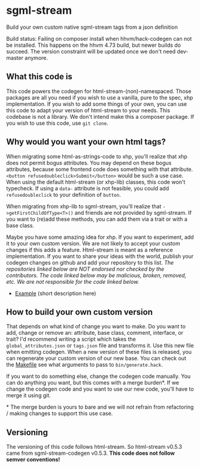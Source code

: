 # sgml-stream

Build your own custom native sgml-stream tags from a json definition

Build status: Failing on composer install when hhvm/hack-codegen can not be installed. This happens on the hhvm 4.73 build, but newer builds do succeed. The version constraint will be updated once we don't need dev-master anymore.

## What this code is

This code powers the codegen for html-stream-(non)-namespaced. Those packages are all you need if you wish to use a vanilla, pure to the spec, xhp implementation. If you wish to add some things of your own, you can use this code to adapt your version of html-stream to your needs. This codebase is not a library. We don't intend make this a composer package. If you wish to use this code, use `git clone`.

## Why would you want your own html tags?

When migrating some html-as-strings-code to xhp, you'll realize that xhp does not permit bogus attributes. You may depend on these bogus attributes, because some frontend code does something with that attribute. `<button refusedoubleclick>Submit</button>` would be such a use case. When using the default html-stream (or xhp-lib) classes, this code won't typecheck. If using a `data-` attribute is not feasible, you could add `refusedoubleclick` to your definition of `button`.

When migrating from xhp-lib to sgml-stream, you'll realize that `->getFirstChildOfType<T>()` and friends are not provided by sgml-stream. If you want to (re)add these methods, you can add them via a trait or with a base class.

Maybe you have some amazing idea for xhp. If you want to experiment, add it to your own custom version. We are not likely to accept your custom changes if this adds a feature. Html-stream is meant as a reference implementation. If you want to share your ideas with the world, publish your codegen changes on github and add your repository to this list. _The repositories linked below are NOT endorsed nor checked by the contributors. The code linked below may be malicious, broken, removed, etc. We are not responsible for the code linked below._

 * [Example](https://example.com/some/repository?remove-when-adding-the-first-repository) (short description here)

## How to build your own custom version

That depends on what kind of change you want to make. Do you want to add, change or remove an: attribute, base class, comment, interface, or trait? I'd recommend writing a script which takes the `global_attributes.json` or `tags.json` file and transforms it. Use this new file when emitting codegen. When a new version of these files is released, you can regenerate your custom version of our new base. You can check out the [Makefile](./Makefile) see what arguments to pass to `bin/generate.hack`.

If you want to do something else, change the codegen code manually. You can do anything you want, but this comes with a merge burden*. If we change the codegen code and you want to use our new code, you'll have to merge it using git.

\* The merge burden is yours to bare and we will not refrain from refactoring / making changes to support this use case. 

## Versioning

The versioning of this code follows html-stream. So html-stream v0.5.3 came from sgml-stream-codegen v0.5.3. **This code does not follow semver conventions!**
